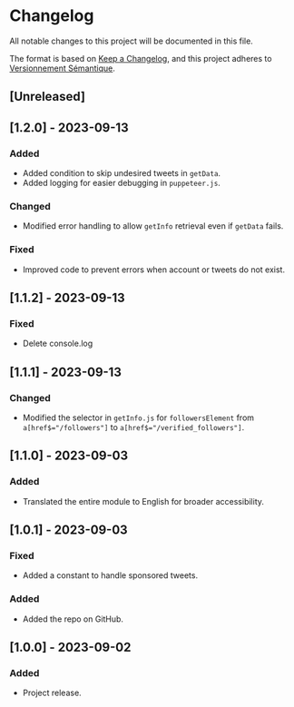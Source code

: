 # Changelog

All notable changes to this project will be documented in this file.

The format is based on [Keep a Changelog](https://keepachangelog.com/en/1.0.0/),
and this project adheres to [Versionnement Sémantique](https://semver.org/spec/v2.0.0.html).

## [Unreleased]

## [1.2.0] - 2023-09-13
### Added
- Added condition to skip undesired tweets in `getData`.
- Added logging for easier debugging in `puppeteer.js`.

### Changed
- Modified error handling to allow `getInfo` retrieval even if `getData` fails.

### Fixed
- Improved code to prevent errors when account or tweets do not exist.

## [1.1.2] - 2023-09-13
### Fixed
- Delete console.log

## [1.1.1] - 2023-09-13
### Changed
- Modified the selector in `getInfo.js` for `followersElement` from `a[href$="/followers"]` to `a[href$="/verified_followers"]`.

## [1.1.0] - 2023-09-03
### Added
- Translated the entire module to English for broader accessibility.

## [1.0.1] - 2023-09-03
### Fixed
- Added a constant to handle sponsored tweets.
  
### Added
- Added the repo on GitHub.

## [1.0.0] - 2023-09-02
### Added
- Project release.